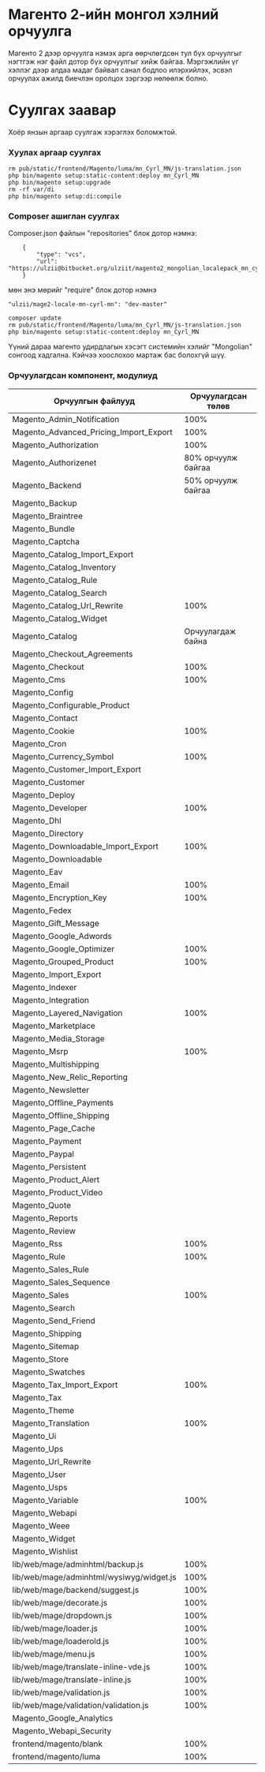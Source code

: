 # Магенто 2-ийн монгол хэлний орчуулга

Магенто 2 дээр орчуулга нэмэх арга өөрчлөгдсөн тул бүх орчуулгыг нэгтгэж 
нэг файл дотор бүх орчуулгыг хийж байгаа. Мэргэжлийн үг хэллэг дээр алдаа
мадаг байвал санал бодлоо илэрхийлэх, эсвэл орчуулах ажилд биечлэн оролцох 
зэргээр нөлөөлж болно.

# Суулгах заавар

Хоёр янзын аргаар суулгаж хэрэглэх боломжтой. 

### Хуулах аргаар суулгах

```
rm pub/static/frontend/Magento/luma/mn_Cyrl_MN/js-translation.json
php bin/magento setup:static-content:deploy mn_Cyrl_MN
php bin/magento setup:upgrade
rm -rf var/di
php bin/magento setup:di:compile
```


### Composer ашиглан суулгах

Composer.json файлын "repositories" блок дотор нэмнэ:   

```
    {
        "type": "vcs",
        "url": "https://ulzii@bitbucket.org/ulziit/magento2_mongolian_localepack_mn_cyrl_mn.git"
    }
```   
 
мөн энэ мөрийг "require" блок дотор нэмнэ

``` 
"ulzii/mage2-locale-mn-cyrl-mn": "dev-master"
```


```
composer update
rm pub/static/frontend/Magento/luma/mn_Cyrl_MN/js-translation.json
php bin/magento setup:static-content:deploy mn_Cyrl_MN
```


Үүний дараа магенто удирдлагын хэсэгт системийн хэлийг "Mongolian" сонгоод хадгална. Кэйчээ хоослохоо мартаж бас болохгүй шүү.


### Орчуулагдсан компонент, модулиуд 

|Орчуулгын файлууд|Орчуулагдсан төлөв|
|---|---|
|Magento_Admin_Notification|100%|
|Magento_Advanced_Pricing_Import_Export|100%|
|Magento_Authorization|100%|
|Magento_Authorizenet|80% орчуулж байгаа|
|Magento_Backend|50% орчуулж байгаа|
|Magento_Backup| |
|Magento_Braintree| |
|Magento_Bundle| |
|Magento_Captcha| |
|Magento_Catalog_Import_Export| |
|Magento_Catalog_Inventory| |
|Magento_Catalog_Rule| |
|Magento_Catalog_Search| |
|Magento_Catalog_Url_Rewrite|100% |
|Magento_Catalog_Widget| |
|Magento_Catalog|Орчуулагдаж байна|
|Magento_Checkout_Agreements| |
|Magento_Checkout|100% |
|Magento_Cms|100% |
|Magento_Config| |
|Magento_Configurable_Product| |
|Magento_Contact| |
|Magento_Cookie|100% |
|Magento_Cron| |
|Magento_Currency_Symbol|100% |
|Magento_Customer_Import_Export| |
|Magento_Customer| |
|Magento_Deploy| |
|Magento_Developer|100% |
|Magento_Dhl| |
|Magento_Directory| |
|Magento_Downloadable_Import_Export|100% |
|Magento_Downloadable| |
|Magento_Eav| |
|Magento_Email|100% |
|Magento_Encryption_Key|100% |
|Magento_Fedex| |
|Magento_Gift_Message| |
|Magento_Google_Adwords| |
|Magento_Google_Optimizer|100% |
|Magento_Grouped_Product|100% |
|Magento_Import_Export| |
|Magento_Indexer| |
|Magento_Integration| |
|Magento_Layered_Navigation|100%|
|Magento_Marketplace| |
|Magento_Media_Storage| |
|Magento_Msrp|100% |
|Magento_Multishipping| |
|Magento_New_Relic_Reporting| |
|Magento_Newsletter| |
|Magento_Offline_Payments| |
|Magento_Offline_Shipping| |
|Magento_Page_Cache| |
|Magento_Payment| |
|Magento_Paypal| |
|Magento_Persistent| |
|Magento_Product_Alert| |
|Magento_Product_Video| |
|Magento_Quote| |
|Magento_Reports| |
|Magento_Review| |
|Magento_Rss|100% |
|Magento_Rule|100% |
|Magento_Sales_Rule||
|Magento_Sales_Sequence| |
|Magento_Sales|100%|
|Magento_Search| |
|Magento_Send_Friend| |
|Magento_Shipping| |
|Magento_Sitemap| |
|Magento_Store| |
|Magento_Swatches| |
|Magento_Tax_Import_Export|100% |
|Magento_Tax| |
|Magento_Theme| |
|Magento_Translation|100%|
|Magento_Ui| |
|Magento_Ups| |
|Magento_Url_Rewrite| |
|Magento_User| |
|Magento_Usps| |
|Magento_Variable|100%|
|Magento_Webapi| |
|Magento_Weee| |
|Magento_Widget| |
|Magento_Wishlist| |
|lib/web/mage/adminhtml/backup.js|100%|
|lib/web/mage/adminhtml/wysiwyg/widget.js|100%|
|lib/web/mage/backend/suggest.js|100%|
|lib/web/mage/decorate.js|100%|
|lib/web/mage/dropdown.js|100%|
|lib/web/mage/loader.js|100%|
|lib/web/mage/loaderold.js|100%|
|lib/web/mage/menu.js|100%|
|lib/web/mage/translate-inline-vde.js|100%|
|lib/web/mage/translate-inline.js|100%|
|lib/web/mage/validation.js|100%|
|lib/web/mage/validation/validation.js|100%|
|Magento_Google_Analytics| |
|Magento_Webapi_Security| |
|frontend/magento/blank|100%|
|frontend/magento/luma|100%|
